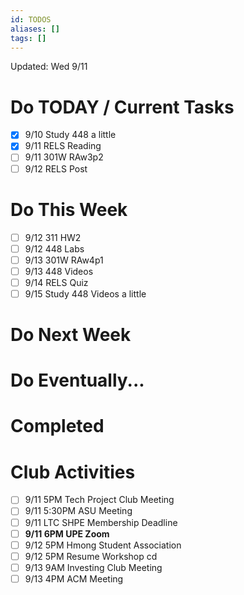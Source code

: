 ```yaml
---
id: TODOS
aliases: []
tags: []
---
```


Updated: Wed 9/11

# Do TODAY / Current Tasks
- [x] 9/10 Study 448 a little
- [x] 9/11 RELS Reading
- [ ] 9/11 301W RAw3p2
- [ ] 9/12 RELS Post

# Do This Week
- [ ] 9/12 311 HW2
- [ ] 9/12 448 Labs
- [ ] 9/13 301W RAw4p1
- [ ] 9/13 448 Videos
- [ ] 9/14 RELS Quiz
- [ ] 9/15 Study 448 Videos a little

# Do Next Week

# Do Eventually...

# Completed

# Club Activities
- [ ] 9/11 5PM Tech Project Club Meeting
- [ ] 9/11 5:30PM ASU Meeting
- [ ] 9/11 LTC SHPE Membership Deadline
- [ ] **9/11 6PM UPE Zoom**
- [ ] 9/12 5PM Hmong Student Association
- [ ] 9/12 5PM Resume Workshop cd
- [ ] 9/13 9AM Investing Club Meeting
- [ ] 9/13 4PM ACM Meeting
